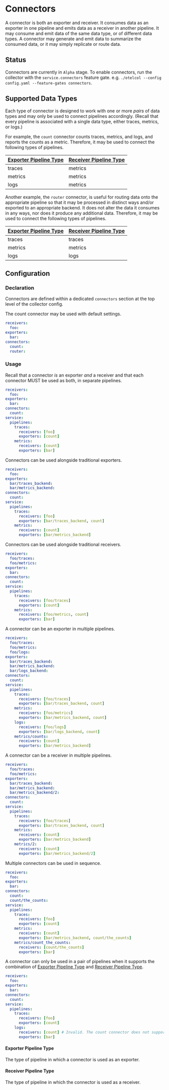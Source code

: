 # Connectors

A connector is both an exporter and receiver. It consumes data as an exporter in one pipeline
and emits data as a receiver in another pipeline. It may consume and emit data of the same data
type, or of different data types. A connector may generate and emit data to summarize the
consumed data, or it may simply replicate or route data.

## Status

Connectors are currently in `Alpha` stage. To enable connectors, run the collector with the
`service.connectors` feature gate. e.g. `./otelcol --config config.yaml --feature-gates connectors`.

## Supported Data Types

Each type of connector is designed to work with one or more _pairs_ of data types and may only
be used to connect pipelines accordingly. (Recall that every pipeline is associated with a single
data type, either traces, metrics, or logs.)

For example, the `count` connector counts traces, metrics, and logs, and reports the counts as a
metric. Therefore, it may be used to connect the following types of pipelines.

| [Exporter Pipeline Type] | [Receiver Pipeline Type] |
| ------------------------ | ------------------------ |
| traces                   | metrics                  |
| metrics                  | metrics                  |
| logs                     | metrics                  |

Another example, the `router` connector, is useful for routing data onto the appropriate pipeline
so that it may be processed in distinct ways  and/or exported to an appropriate backend. It does not
alter the data it consumes in any ways, nor does it produce any additional data. Therefore, it may be
used to connect the following types of pipelines.

| [Exporter Pipeline Type] | [Receiver Pipeline Type] |
| ------------------------ | ------------------------ |
| traces                   | traces                   |
| metrics                  | metrics                  |
| logs                     | logs                     |

## Configuration

### Declaration

Connectors are defined within a dedicated `connectors` section at the top level of the collector config.

The count connector may be used with default settings.

```yaml
receivers:
  foo:
exporters:
  bar:
connectors:
  count:
  router:
```

### Usage

Recall that a connector _is_ an exporter _and_ a receiver and that each connector
MUST be used as both, in separate pipelines.

```yaml
receivers:
  foo:
exporters:
  bar:
connectors:
  count:
service:
  pipelines:
    traces:
      receivers: [foo]
      exporters: [count]
    metrics:
      receivers: [count]
      exporters: [bar]
```

Connectors can be used alongside traditional exporters.

```yaml
receivers:
  foo:
exporters:
  bar/traces_backend:
  bar/metrics_backend:
connectors:
  count:
service:
  pipelines:
    traces:
      receivers: [foo]
      exporters: [bar/traces_backend, count]
    metrics:
      receivers: [count]
      exporters: [bar/metrics_backend]
```

Connectors can be used alongside traditional receivers.

```yaml
receivers:
  foo/traces:
  foo/metrics:
exporters:
  bar:
connectors:
  count:
service:
  pipelines:
    traces:
      receivers: [foo/traces]
      exporters: [count]
    metrics:
      receivers: [foo/metrics, count]
      exporters: [bar]
```

A connector can be an exporter in multiple pipelines.

```yaml
receivers:
  foo/traces:
  foo/metrics:
  foo/logs:
exporters:
  bar/traces_backend:
  bar/metrics_backend:
  bar/logs_backend:
connectors:
  count:
service:
  pipelines:
    traces:
      receivers: [foo/traces]
      exporters: [bar/traces_backend, count]
    metrics:
      receivers: [foo/metrics]
      exporters: [bar/metrics_backend, count]
    logs:
      receivers: [foo/logs]
      exporters: [bar/logs_backend, count]
    metrics/counts:
      receivers: [count]
      exporters: [bar/metrics_backend]
```

A connector can be a receiver in multiple pipelines.

```yaml
receivers:
  foo/traces:
  foo/metrics:
exporters:
  bar/traces_backend:
  bar/metrics_backend:
  bar/metrics_backend/2:
connectors:
  count:
service:
  pipelines:
    traces:
      receivers: [foo/traces]
      exporters: [bar/traces_backend, count]
    metrics:
      receivers: [count]
      exporters: [bar/metrics_backend]
    metrics/2:
      receivers: [count]
      exporters: [bar/metrics_backend/2]
```

Multiple connectors can be used in sequence.

```yaml
receivers:
  foo:
exporters:
  bar:
connectors:
  count:
  count/the_counts:
service:
  pipelines:
    traces:
      receivers: [foo]
      exporters: [count]
    metrics:
      receivers: [count]
      exporters: [bar/metrics_backend, count/the_counts]
    metrics/count_the_counts:
      receivers: [count/the_counts]
      exporters: [bar]
```

A connector can only be used in a pair of pipelines when it supports the combination of
[Exporter Pipeline Type] and [Receiver Pipeline Type].

```yaml
receivers:
  foo:
exporters:
  bar:
connectors:
  count:
service:
  pipelines:
    traces:
      receivers: [foo]
      exporters: [count]
    logs:
      receivers: [count] # Invalid. The count connector does not support traces -> logs.
      exporters: [bar]
```

#### Exporter Pipeline Type

The type of pipeline in which a connector is used as an exporter.

#### Receiver Pipeline Type

The type of pipeline in which the connector is used as a receiver.

[Exporter Pipeline Type]:#exporter-pipeline-type
[Receiver Pipeline Type]:#receiver-pipeline-type
